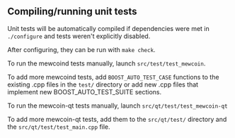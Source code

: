 Compiling/running unit tests
------------------------------------

Unit tests will be automatically compiled if dependencies were met in `./configure`
and tests weren't explicitly disabled.

After configuring, they can be run with `make check`.

To run the mewcoind tests manually, launch `src/test/test_mewcoin`.

To add more mewcoind tests, add `BOOST_AUTO_TEST_CASE` functions to the existing
.cpp files in the `test/` directory or add new .cpp files that
implement new BOOST_AUTO_TEST_SUITE sections.

To run the mewcoin-qt tests manually, launch `src/qt/test/test_mewcoin-qt`

To add more mewcoin-qt tests, add them to the `src/qt/test/` directory and
the `src/qt/test/test_main.cpp` file.
